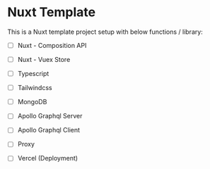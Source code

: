 # Nuxt Template
This is a Nuxt template project setup with below functions / library:
- [ ] Nuxt - Composition API
- [ ] Nuxt - Vuex Store
- [ ] Typescript
- [ ] Tailwindcss
- [ ] MongoDB
- [ ] Apollo Graphql Server
- [ ] Apollo Graphql Client
- [ ] Proxy
- [ ] Vercel (Deployment)

